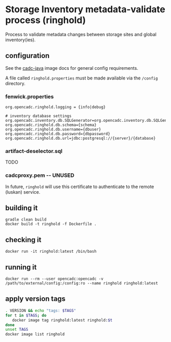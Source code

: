 # Storage Inventory metadata-validate process (ringhold)

Process to validate metadata changes between storage sites and global inventory(ies). 

## configuration
See the [cadc-java](https://github.com/opencadc/docker-base/tree/master/cadc-java) image docs for general config requirements.

A file called `ringhold.properties` must be made available via the `/config` directory.

### fenwick.properties
```
org.opencadc.ringhold.logging = {info|debug}

# inventory database settings
org.opencadc.inventory.db.SQLGenerator=org.opencadc.inventory.db.SQLGenerator
org.opencadc.ringhold.db.schema={schema}
org.opencadc.ringhold.db.username={dbuser}
org.opencadc.ringhold.db.password={dbpassword}
org.opencadc.ringhold.db.url=jdbc:postgresql://{server}/{database}
```

### artifact-deselector.sql

TODO

### cadcproxy.pem -- UNUSED
In future, `ringhold` will use this certificate to authenticate to the remote (luskan) service.


## building it
```
gradle clean build
docker build -t ringhold -f Dockerfile .
```

## checking it
```
docker run -it ringhold:latest /bin/bash
```

## running it
```
docker run --rm --user opencadc:opencadc -v /path/to/external/config:/config:ro --name ringhold ringhold:latest
```

## apply version tags
```bash
. VERSION && echo "tags: $TAGS" 
for t in $TAGS; do
   docker image tag ringhold:latest ringhold:$t
done
unset TAGS
docker image list ringhold
```
